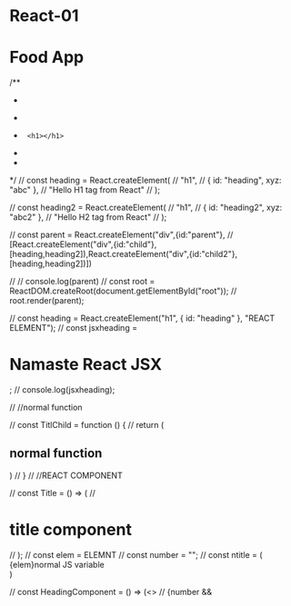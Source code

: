 # React-01

# Food App


/**
 * <div>
 *  <div>
 *      <h1></h1>
 *  </div>
 * </div>
 */
// const heading = React.createElement(
//     "h1",
//     { id: "heading", xyz: "abc" },
//     "Hello H1 tag from React"
//   );

//   const heading2 = React.createElement(
//     "h1",
//     { id: "heading2", xyz: "abc2" },
//     "Hello H2 tag from React"
//   );

// const parent = React.createElement("div",{id:"parent"},
// [React.createElement("div",{id:"child"},[heading,heading2]),React.createElement("div",{id:"child2"},[heading,heading2])])

// // console.log(parent)
// const root = ReactDOM.createRoot(document.getElementById("root"));
// root.render(parent);

// const heading = React.createElement("h1", { id: "heading" }, "REACT ELEMENT");
// const jsxheading = <h1 id="heading" tabIndex={5}>Namaste React JSX</h1>;
// console.log(jsxheading);

// //normal function

// const TitlChild = function () {
//   return (<h2>normal function </h2>)
// }
// //REACT COMPONENT

// const Title = () => (
//   <div><TitlChild /><h1 className="heading">title component</h1> </div>
// );
// const elem = <span>ELEMNT</span>
// const number = "";
// const ntitle = (<div>{elem}normal JS variable </div>)

// const HeadingComponent = () =>  (<>
//   {number && <Title />}
//   {ntitle}
//   {/* <Title /> */}
//   <h1>HEading component </h1></>)
// const root = ReactDOM.createRoot(document.getElementById("root"));

// root.render(<HeadingComponent />);

//REACT-04

/**
 * Header
 *  - logo
 *  - nav Items
 * Body
 *  - Search
 *  - RestaurantContainer
 *    -RestaurantCard
 *    -
 */
Default Export/Import 

- Default i.e export default Component 
- import Component from ""


Named Export/Import 

export const Component ;
import {Component} from "path


/** 
# REDUX TOOLKIT
- Install @reduxjs/toolkit and react-redux 
- build our store
- connect our store to our APP
- will create cart slice
- dispatch action - when click on add button 
- then will read the DATA using Selector 
*/


# Setting up testing in our app
- install react testing library 
-installed jest 
- installed babel dependencies
- configure babel
- configure parcel config file to disable default babel transpilation 
- jest configuration  - npm init jest@latest
- jest 28 and greater we need to install jest-environment-jsdom
-install @babel/preset-react - to make JSX work in test cases 

- now we need to include @babel/preset-react inside our bael config file 
- install testing-library/jest-dom as error comes due to toBeInTheDocument